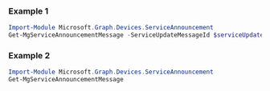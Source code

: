 ### Example 1
``` powershell
Import-Module Microsoft.Graph.Devices.ServiceAnnouncement
Get-MgServiceAnnouncementMessage -ServiceUpdateMessageId $serviceUpdateMessageId
```
### Example 2
``` powershell
Import-Module Microsoft.Graph.Devices.ServiceAnnouncement
Get-MgServiceAnnouncementMessage
```

